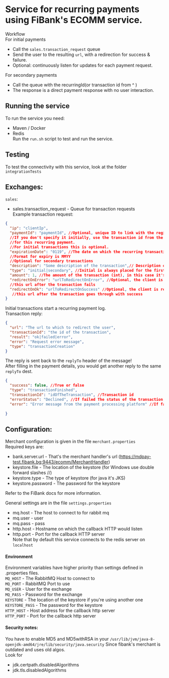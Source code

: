 # Service for recurring payments using FiBank's ECOMM service.

Workflow  
For initial payments
* Call the `sales.transaction_request` queue
* Send the user to the resulting `url`, with a redirection for success & failure.
* Optional: continuously listen for updates for each payment request.

For secondary payments
* Call the queue with the recurringId(or transaction id from ^ )
* The response is a direct payment response with no user interaction.

         
## Running the service
To run the service you need:
 - Maven / Docker
 - Redis  
Run the `run.sh` script to test and run the service.

## Testing
To test the connectivity with this service, look at the folder `integrationTests`
  
## Exchanges:
`sales`:
- sales.transaction_request - Queue for transaction requests  
Example transaction request:
```json
{ 
  "ip": "clientIp",
  "paymentId": "paymentId", //Optional, unique ID to link with the registration
  //If you don't specify it initially, use the transaction id from the first transaction
  //for this recurring payment.
  //For initial transactions this is optional.
  "expirationDate": "0119", //The date on which the recurring transaction expires.
  //Format for expiry is MMYY
  //Optional for secondary transactions
  "description": "Some description of the transaction",// Description or Order number to show to the client
  "type": "initial|secondary", //Initial is always placed for the first transaction.
  "amount": 1, //The amount of the transaction (int), in this case it's 1 ст.
  "redirectOnError": "urlToRedirectOnError", //Optional, the client is redirected to
  //this url after the transaction fails
  "redirectOnOk": "urlToRedirectOnSuccess" //Optional, the client is redirected to
   //this url after the transaction goes through with success
}
```
Initial transactions start a recurring payment log.  
Transaction reply:
```json
{
  "url": "The url to which to redirect the user",
  "transactionId": "the id of the transaction",
  "result": "ok|failed|error",
  "error": "Request error message",
  "type": "transactionCreation"
}
```
The reply is sent back to the `replyTo` header of the message!  
After filling in the payment details, you would get another reply to the same `replyTo` dest.
```json
{
  "success": false, //True or false
  "type": "transactionFinished",
  "transactionId": "idOfTheTransaction", //Transaction id
  "errorStatus": "Declined", //If failed The status of the transaction
  "error": "Error message from the payment processing platform" //If failed message from backend 
  
}
```

## Configuration:
Merchant configuration is given in the file `merchant.properties`  
Required keys are:
- bank.server.url  - That's the merchant handler's url (https://mdpay-test.fibank.bg:9443/ecomm/MerchantHandler)
- keystore.file - The location of the keystore (for Windows use double forward slashes //)
- keystore.type - The type of keystore (for java it's JKS)
- keystore.password  - The password for the keystore  

Refer to the FiBank docs for more information.

General settings are in the file `settings.properties`  
- mq.host - The host to connect to for rabbit mq
- mq.user - user
- mq.pass - pass
- http.host - Hostname on which the callback HTTP would listen
- http.port - Port for the callback HTTP server   
Note that by default this service connects to the redis server on `localhost`

#### Environment 
Environment variables have higher priority than settings defined in .properties files.  
`MQ_HOST` - The RabbitMQ Host to connect to  
`MQ_PORT` - RabbitMQ Port to use  
`MQ_USER` - User for the exchange  
`MQ_PASS` - Password for the exchange  
`KEYSTORE` - The location of the keystore if you're using another one  
`KEYSTORE_PASS` - The password for the keystore  
`HTTP_HOST` - Host address for the callback http server  
`HTTP_PORT` - Port for the callback http server

#### Security notes:
You have to enable MD5 and MD5withRSA in your `/usr/lib/jvm/java-8-openjdk-amd64/jre/lib/security/java.security`
Since fibank's merchant is outdated and uses old algos.  
Look for
 - jdk.certpath.disabledAlgorithms  
 - jdk.tls.disabledAlgorithms